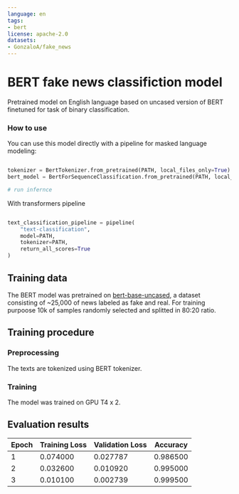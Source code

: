 ```yaml
---
language: en
tags:
- bert
license: apache-2.0
datasets:
- GonzaloA/fake_news
---
```


# BERT fake news classifiction model

Pretrained model on English language based on uncased version of BERT finetuned for task of binary classification.


### How to use

You can use this model directly with a pipeline for masked language modeling:

```python

tokenizer = BertTokenizer.from_pretrained(PATH, local_files_only=True)
bert_model = BertForSequenceClassification.from_pretrained(PATH, local_files_only=True)

# run infernce 

```
With transformers pipeline

```python

text_classification_pipeline = pipeline(
    "text-classification",
    model=PATH,
    tokenizer=PATH,
    return_all_scores=True
)
```


## Training data

The BERT model was pretrained on [bert-base-uncased](https://huggingface.co/bert-base-uncased), a dataset consisting of ~25,000 of news labeled as fake and real.
For training purpoose 10k of samples randomly selected and splitted in 80:20 ratio.

## Training procedure

### Preprocessing

The texts are tokenized using BERT tokenizer.

### Training

The model was trained on GPU T4 x 2.

## Evaluation results


| Epoch | Training Loss | Validation Loss | Accuracy |
|-------|---------------|-----------------|----------|
| 1     | 0.074000      | 0.027787        | 0.986500 |
| 2     | 0.032600      | 0.010920        | 0.995000 |
| 3     | 0.010100      | 0.002739        | 0.999500 |

